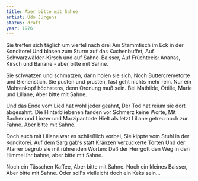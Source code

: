 ```yaml
---
title: Aber bitte mit Sahne
artist: Udo Jürgens
status: draft
year: 1976
---
```


Sie treffen sich täglich um viertel nach drei
Am Stammtisch im Eck in der Konditorei
Und blasen zum Sturm auf das Kuchenbuffet,
Auf Schwarzwälder-Kirsch und auf Sahne-Baisser,
Auf Früchteeis: Ananas, Kirsch und Banane - aber bitte mit Sahne.

Sie schwatzen und schmatzen, dann holen sie sich,
Noch Buttercremetorte und Bienenstich.
Sie pusten und prusten, fast geht nichts mehr rein.
Nur ein Mohrenkopf höchstens, denn Ordnung muß sein.
Bei Mathilde, Ottilie, Marie und Liliane,
Aber bitte mit Sahne.


Und das Ende vom Lied hat wohl jeder geahnt,
Der Tod hat reium sie dort abgesahnt.
Die Hinterbliebenen fanden vor Schmerz keine Worte,
Mit Sacher und Linzer und Marzipantorte
Hielt als letzt Liliane getreu noch zur Fahne.
Aber bitte mit Sahne.

Doch auch mit Liliane war es schließlich vorbei,
Sie kippte vom Stuhl in der Konditorei.
Auf dem Sarg gab′s statt Kränzen verzuckerte Torten
Und der Pfarrer begrub sie mit rührenden Worten:
Daß der Herrgott den Weg in den Himmel ihr bahne,
aber bitte mit Sahne.

Noch ein Tässchen Kaffee,
Aber bitte mit Sahne.
Noch ein kleines Baisser,
Aber bitte mit Sahne.
Oder soll's vielleicht doch ein Keks sein... 
